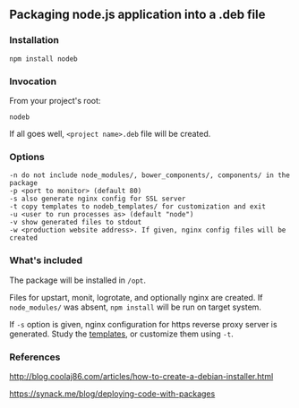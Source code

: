 ## Packaging node.js application into a .deb file

### Installation

    npm install nodeb

### Invocation

From your project's root:

    nodeb

If all goes well, `<project name>.deb` file will be created.

### Options

    -n do not include node_modules/, bower_components/, components/ in the package
    -p <port to monitor> (default 80) 
    -s also generate nginx config for SSL server
    -t copy templates to nodeb_templates/ for customization and exit
    -u <user to run processes as> (default "node")
    -v show generated files to stdout
    -w <production website address>. If given, nginx config files will be created

### What's included

The package will be installed in `/opt`.

Files for upstart, monit, logrotate, and optionally nginx are created.  If `node_modules/` was absent, `npm install`
will be run on target system.

If `-s` option is given, nginx configuration for https reverse proxy server is generated.  Study the
[templates](https://github.com/punund/nodeb/tree/master/templates), or customize them using `-t`.

### References

http://blog.coolaj86.com/articles/how-to-create-a-debian-installer.html

https://synack.me/blog/deploying-code-with-packages
